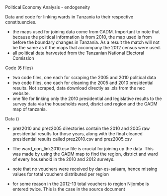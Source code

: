 
Political Economy Analysis - endogeneity

Data and code for linking wards in Tanzania to their respective constituencies. 

 - the maps used for joining data come from GADM. Important to note that because the political information is from 2010, the map used is from before the boundary changes in Tanzania. As a result the match will not be the same as if the maps that accompany the 2012 census were used.
 - all political data harvested from the Tanzanian National Electoral Comission
 
 Code (6 files)
 
 - two code files, one each for scraping the 2005 and 2010 political data
 - two code files, one each for cleaning the 2005 and 2010 presidential results. Not scraped, data download directly as .xls from the nec website.
 - one file for linking only the 2010 presidential and legislative results to the survey data via the households ward, disrict and region and the GADM map of tanzania.
 
 Data ()
 
 - prez2010 and prez2005 directories contain the 2010 and 2005 raw presidential results for those years, along with the final cleaned presidential results called prez2010.csv and prez2005.csv
 
 - The ward_con_link2010.csv file is crucial for joining up the data. This was made by using the GADM map to find the region, district and ward of every household in the 2010 and 2012 surveys. 

- note that no vouchers were received by dar-es-salaam, hence missing values for total vouchers distributed per region

- for some reason in the 2012-13 total vouchers to region Nijombe is entered twice. This is the case in the source document